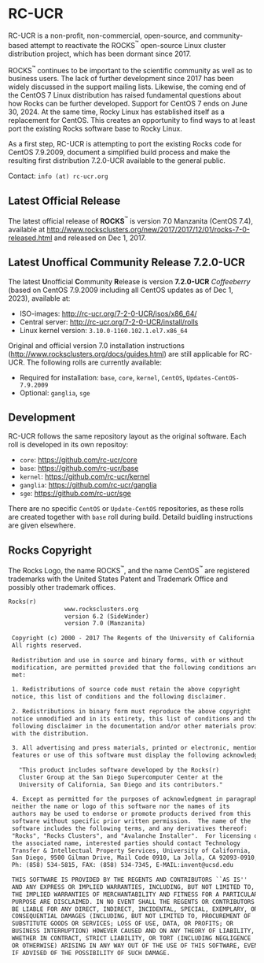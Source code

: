 # RC-UCR

RC-UCR is a non-profit, non-commercial, open-source, and community-based attempt to reactivate the ROCKS<sup>:tm:</sup> open-source Linux cluster distribution project, which has been dormant since 2017.

ROCKS<sup>:tm:</sup> continues to be important to the scientific community as well as to business users. The lack of further development since 2017 has been widely discussed in the support mailing lists. Likewise, the coming end of the CentOS 7 Linux distribution has raised fundamental questions about how Rocks can be further developed. Support for CentOS 7 ends on June 30, 2024. At the same time, Rocky Linux has established itself as a replacement for CentOS. This creates an opportunity to find ways to at least port the existing Rocks software base to Rocky Linux.

As a first step, RC-UCR is attempting to port the existing Rocks code for CentOS 7.9.2009, document a simplified build process and make the resulting first distribution 7.2.0-UCR available to the general public.

Contact: `info (at) rc-ucr.org `

## Latest Official Release

The latest official release of **ROCKS**<sup>:tm:</sup> is version 7.0 Manzanita (CentOS 7.4), available at http://www.rocksclusters.org/new/2017/2017/12/01/rocks-7-0-released.html and released on Dec 1, 2017.

## Latest Unoffical Community Release 7.2.0-UCR

The latest **U**nofficial **C**ommunity **R**elease is version **7.2.0-UCR** *Coffeeberry* (based on CentOS 7.9.2009 including all CentOS updates as of Dec 1, 2023), available at:

- ISO-images: http://rc-ucr.org/7-2-0-UCR/isos/x86_64/
- Central server: http://rc-ucr.org/7-2-0-UCR/install/rolls
- Linux kernel version: `3.10.0-1160.102.1.el7.x86_64`

Original and official version 7.0 installation instructions (http://www.rocksclusters.org/docs/guides.html) are still applicable for RC-UCR. The following rolls are currently available:

- Required for installation: `base`, `core`, `kernel`, `CentOS`, `Updates-CentOS-7.9.2009`
- Optional: `ganglia`, `sge`

## Development

RC-UCR follows the same repository layout as the original software. Each roll is developed in its own repositoy:

- `core`: https://github.com/rc-ucr/core
- `base`: https://github.com/rc-ucr/base
- `kernel`: https://github.com/rc-ucr/kernel
- `ganglia`: https://github.com/rc-ucr/ganglia
- `sge`: https://github.com/rc-ucr/sge

There are no specific `CentOS` or `Update-CentOS` repositories, as these rolls are created together with `base` roll during build. Detaild buidling instructions are given elsewhere.

## Rocks Copyright

The Rocks Logo, the name ROCKS<sup>:tm:</sup>, and the name CentOS<sup>:tm:</sup> are registered trademarks with the United States Patent and Trademark Office and possibly other trademark offices.

```txt
Rocks(r)
                www.rocksclusters.org
                version 6.2 (SideWinder)
                version 7.0 (Manzanita)
 
 Copyright (c) 2000 - 2017 The Regents of the University of California.
 All rights reserved.
 
 Redistribution and use in source and binary forms, with or without
 modification, are permitted provided that the following conditions are
 met:
 
 1. Redistributions of source code must retain the above copyright
 notice, this list of conditions and the following disclaimer.
 
 2. Redistributions in binary form must reproduce the above copyright
 notice unmodified and in its entirety, this list of conditions and the
 following disclaimer in the documentation and/or other materials provided 
 with the distribution.
 
 3. All advertising and press materials, printed or electronic, mentioning
 features or use of this software must display the following acknowledgement: 
 
   "This product includes software developed by the Rocks(r)
   Cluster Group at the San Diego Supercomputer Center at the
   University of California, San Diego and its contributors."
 
 4. Except as permitted for the purposes of acknowledgment in paragraph 3,
 neither the name or logo of this software nor the names of its
 authors may be used to endorse or promote products derived from this
 software without specific prior written permission.  The name of the
 software includes the following terms, and any derivatives thereof:
 "Rocks", "Rocks Clusters", and "Avalanche Installer".  For licensing of 
 the associated name, interested parties should contact Technology 
 Transfer & Intellectual Property Services, University of California, 
 San Diego, 9500 Gilman Drive, Mail Code 0910, La Jolla, CA 92093-0910, 
 Ph: (858) 534-5815, FAX: (858) 534-7345, E-MAIL:invent@ucsd.edu
 
 THIS SOFTWARE IS PROVIDED BY THE REGENTS AND CONTRIBUTORS ``AS IS''
 AND ANY EXPRESS OR IMPLIED WARRANTIES, INCLUDING, BUT NOT LIMITED TO,
 THE IMPLIED WARRANTIES OF MERCHANTABILITY AND FITNESS FOR A PARTICULAR
 PURPOSE ARE DISCLAIMED. IN NO EVENT SHALL THE REGENTS OR CONTRIBUTORS
 BE LIABLE FOR ANY DIRECT, INDIRECT, INCIDENTAL, SPECIAL, EXEMPLARY, OR
 CONSEQUENTIAL DAMAGES (INCLUDING, BUT NOT LIMITED TO, PROCUREMENT OF
 SUBSTITUTE GOODS OR SERVICES; LOSS OF USE, DATA, OR PROFITS; OR
 BUSINESS INTERRUPTION) HOWEVER CAUSED AND ON ANY THEORY OF LIABILITY,
 WHETHER IN CONTRACT, STRICT LIABILITY, OR TORT (INCLUDING NEGLIGENCE
 OR OTHERWISE) ARISING IN ANY WAY OUT OF THE USE OF THIS SOFTWARE, EVEN
 IF ADVISED OF THE POSSIBILITY OF SUCH DAMAGE.
```

